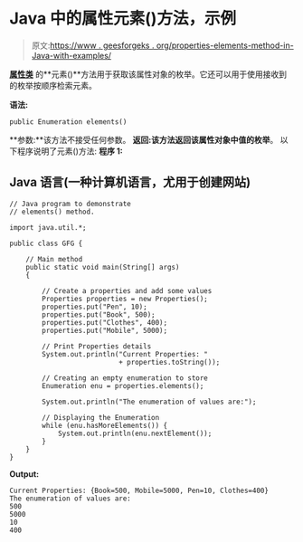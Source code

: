 # Java 中的属性元素()方法，示例

> 原文:[https://www . geesforgeks . org/properties-elements-method-in-Java-with-examples/](https://www.geeksforgeeks.org/properties-elements-method-in-java-with-examples/)

[**属性类**](https://www.geeksforgeeks.org/java-util-properties-class-java/) 的**元素()**方法用于获取该属性对象的枚举。它还可以用于使用接收到的枚举按顺序检索元素。

**语法:**

```
public Enumeration elements()
```

**参数:**该方法不接受任何参数。
**返回:**该方法返回该属性对象中值的**枚举**。
以下程序说明了元素()方法:
**程序 1:**

## Java 语言(一种计算机语言，尤用于创建网站)

```
// Java program to demonstrate
// elements() method.

import java.util.*;

public class GFG {

    // Main method
    public static void main(String[] args)
    {

        // Create a properties and add some values
        Properties properties = new Properties();
        properties.put("Pen", 10);
        properties.put("Book", 500);
        properties.put("Clothes", 400);
        properties.put("Mobile", 5000);

        // Print Properties details
        System.out.println("Current Properties: "
                           + properties.toString());

        // Creating an empty enumeration to store
        Enumeration enu = properties.elements();

        System.out.println("The enumeration of values are:");

        // Displaying the Enumeration
        while (enu.hasMoreElements()) {
            System.out.println(enu.nextElement());
        }
    }
}
```

**Output:** 

```
Current Properties: {Book=500, Mobile=5000, Pen=10, Clothes=400}
The enumeration of values are:
500
5000
10
400
```